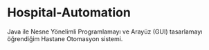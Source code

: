 # Hospital-Automation
Java ile Nesne Yönelimli Programlamayı ve Arayüz (GUI) tasarlamayı öğrendiğim Hastane Otomasyon sistemi.

